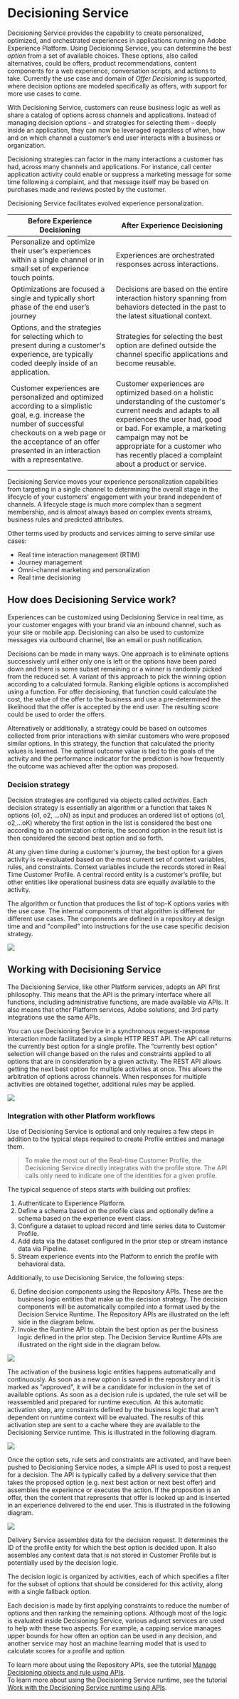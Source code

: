 # Decisioning Service

Decisioning Service provides the capability to create personalized, optimized, and orchestrated experiences in applications running on Adobe Experience Platform. Using Decisioning Service, you can determine the best _option_ from a set of available choices. These options, also called alternatives, could be offers, product recommendations, content components for a web experience, conversation scripts, and actions to take. Currently the use case and domain of _Offer Decisioning_ is supported, where decision options are modeled specifically as offers, with support for more use cases to come.

With Decisioning Service, customers can reuse business logic as well as share a catalog of options across channels and applications. Instead of managing decision options – and strategies for selecting them – deeply inside an application, they can now be leveraged regardless of when, how and on which channel a customer’s end user interacts with a business or organization.

Decisioning strategies can factor in the many interactions a customer has had, across many channels and applications. For instance, call center application activity could enable or suppress a marketing message for some time following a complaint, and that message itself may be based on purchases made and reviews posted by the customer.

Decisioning Service facilitates evolved experience personalization.

Before Experience Decisioning | After Experience Decisioning
--- | ---
Personalize and optimize their user’s experiences within a single channel or in small set of experience touch points. | Experiences are orchestrated responses across interactions.
Optimizations are focused a single and typically short phase of the end user’s journey | Decisions are based on the entire interaction history spanning from behaviors detected in the past to the latest situational context.
Options, and the strategies for selecting which to present during a customer's experience, are typically coded deeply inside of an application. | Strategies for selecting the best option are defined outside the channel specific applications and become reusable.
Customer experiences are personalized and optimized according to a simplistic goal, e.g. increase the number of successful checkouts on a web page or the acceptance of an offer presented in an interaction with a representative. | Customer experiences are optimized based on a holistic understanding of the customer's current needs and adapts to all experiences the user had, good or bad. For example, a marketing campaign may not be appropriate for a customer who has recently placed a complaint about a product or service.

Decisioning Service moves your experience personalization capabilities from targeting in a single channel to determining the overall stage in the lifecycle of your customers' engagement with your brand independent of channels. A lifecycle stage is much more complex than a segment membership, and is almost always based on complex events streams, business rules and predicted attributes. 

Other terms used by products and services aiming to serve similar use cases:
* Real time interaction management (RTIM)
* Journey management
* Omni-channel marketing and personalization
* Real time decisioning 


## How does Decisioning Service work?

Experiences can be customized using Decisioning Service in real time, as your customer engages with your brand via an inbound channel, such as your site or mobile app. Decisioning can also be used to customize messages via outbound channel, like an email or push notification. 

Decisions can be made in many ways. One approach is to eliminate options successively until either only one is left or the options have been pared down and there is some subset remaining or a winner is randomly picked from the reduced set. A variant of this approach to pick the winning option according to a calculated formula. Ranking eligible options is accomplished using a function. For offer decisioning, that function could calculate the cost, the value of the offer to the business and use a pre-determined the likelihood that the offer is accepted by the end user. The resulting score could be used to order the offers.

Alternatively or additionally, a strategy could be based on outcomes collected from prior interactions with similar customers who were proposed similar options. In this strategy, the function that calculated the priority values is learned. The optimal outcome value is tied to the goals of the activity and the performance indicator for the prediction is how frequently the outcome was achieved after the option was proposed.

### Decision strategy

Decision strategies are configured via objects called _activities_. Each decision strategy is essentially an algorithm or a function that takes N options {o1, o2, …oN} as input and produces an ordered list of options (o1, o2,…oK) whereby the first option in the list is considered the best one according to an optimization criteria, the second option in the result list is then considered the second best option and so forth.

At any given time during a customer's journey, the best option for a given activity is re-evaluated based on the most current set of context variables, rules, and constraints. Context variables include the records stored in Real Time Customer Profile. A central record entity is a customer’s profile, but other entities like operational business data are equally available to the activity.

The algorithm or function that produces the list of top-K options varies with the use case. The internal components of that algorithm is different for different use cases. The components are defined in a repository at design time and and "compiled" into instructions for the use case specific decision strategy.

![](decisioning-optimization.png)

## Working with Decisioning Service

The Decisioning Service, like other Platform services, adopts an API first philosophy. This means that the API is the primary interface where all functions, including administrative functions, are made available via APIs. It also means that other Platform services, Adobe solutions, and 3rd party integrations use the same APIs.

You can use Decisioning Service in a synchronous request-response interaction mode facilitated by a simple HTTP REST API. The API call returns the currently best option for a single profile. The “currently best option" selection will change based on the rules and constraints applied to all options that are in consideration by a given activity. The REST API allows getting the next best option for multiple activities at once. This allows the arbitration of options across channels. When responses for multiple activities are obtained together, additional rules may be applied.

![](decisioning-API.png)

### Integration with other Platform workflows

Use of Decisioning Service is optional and only requires a few steps in addition to the typical steps required to create Profile entities and manage them.

 > To make the most out of the Real-time Customer Profile, the Decisioning Service directly integrates with the profile store. The API calls only need to indicate one of the identities for a given profile.

The typical sequence of steps starts with building out profiles:

1.	Authenticate to Experience Platform.
2.	Define a schema based on the profile class and optionally define a schema based on the experience event class.
3.	Configure a dataset to upload record and time series data to Customer Profile.
4.	Add data via the dataset configured in the prior step or stream instance data via Pipeline.
1.  Stream experience events into the Platform to enrich the profile with behavioral data.

Additionally, to use Decisioning Service, the following steps:

6.	Define decision components using the Repository APIs. These are the business logic entities that make up the decision strategy. The decision components will be automatically compiled into a format used by the Decision Service Runtime. The Repository APIs are illustrated on the left side in the diagram below.
7.	Invoke the Runtime API to obtain the best option as per the business logic defined in the prior step. The Decision Service Runtime APIs are illustrated on the right side in the diagram below.

![](decisioning-API1.png)

The activation of the business logic entities happens automatically and continuously. As soon as a new option is saved in the repository and it is marked as "approved", it will be a candidate for inclusion in the set of available options. As soon as a decision rule is updated, the rule set will be reassembled and prepared for runtime execution. At this automatic activation step, any constraints defined by the business logic that aren’t dependent on runtime context will be evaluated. The results of this activation step are sent to a cache where they are available to the Decisioning Service runtime. This is illustrated in the following diagram.
 
![](decisioning-API2.png)

Once the option sets, rule sets and constraints are activated, and have been pushed to Decisioning Service nodes, a simple API is used to post a request for a decision. The API is typically called by a delivery service that then takes the proposed option (e.g. next best action or next best offer) and assembles the experience or executes the action. If the proposition is an offer, then the content that represents that offer is looked up and is inserted in an experience delivered to the end user. This is illustrated in the following diagram.
 
![](decisioning-API3.png)

Delivery Service assembles data for the decision request. It determines the ID of the profile entity for which the best option is decided upon. It also assembles any context data that is not stored in Customer Profile but is potentially used by the decision logic. 

The decision logic is organized by activities, each of which specifies a filter for the subset of options that should be considered for this activity, along with a single fallback option.

Each decision is made by first applying constraints to reduce the number of options and then ranking the remaining options. Although most of the logic is evaluated inside Decisioning Service, various adjunct services are used to help with these two aspects. For example, a capping service manages upper bounds for how often an option can be used in any decision, and another service may host an machine learning model that is used to calculate scores for a profile and option.

To learn more about using the Repository APIs, see the tutorial [Manage Decisioning objects and rule using APIs](../../tutorials/decisioning_tutorial/decisioning_entities_api_tutorial.md).<br/>
To learn more about using the Decisioning Service runtime, see the tutorial [Work with the Decisioning Service runtime using APIs](../../tutorials/decisioning_tutorial/decisioning_runtime_api_tutorial.md).

<!--
**RESTFul API** - There is a synchronous request-response interaction mode facilitated by a simple HTTP REST API. The API returns the currently best option for a single profile. As new experience events stream into Platform, the “Currently Best Option" selection will change based on the rules and constraints applied to all options that are in consideration by this activity. The REST API allows getting the next best option for multiple activities at once. This allows the arbitration of options across channels. When responses for multiple activities are obtained together, additional rules may have been applied.  
**Streaming** - Another interaction model allows streaming of requests to the Decisioning Service. This model is still request-response-based in that a request is made to return the currently best option for a given set of activities and each of those requests is answered by a single response. However, in contrast to the HTTP REST API the request-response pattern is not synchronous. Rather the requests are streamed to one topic and the responses are read from another topic. Experience Platform’s Pipeline messaging infrastructure is leveraged for this interaction model. The sequence of request messages is continuous and does not end. The request messages allow micro-batching of requests for multiple profile entities in one message to increase the overall throughput.  
**Proactive** A third interaction model allows truly proactive experiences. In this model, requests do not just calculate the currently best option for a given context and Profile entity. A single request is sent to an activity to start it. The activity then sends the next best option back via a stream, and whenever the best option selection changes, another message will be sent. The activity will continue to send changes and the receiver of the message will execute the actions that were defined on the newly selected option. The updates will be sent until the activity is requested to stop and the stream will be closed. This mode enables proactive real time decisioning applications on Experience Platform.
-->
